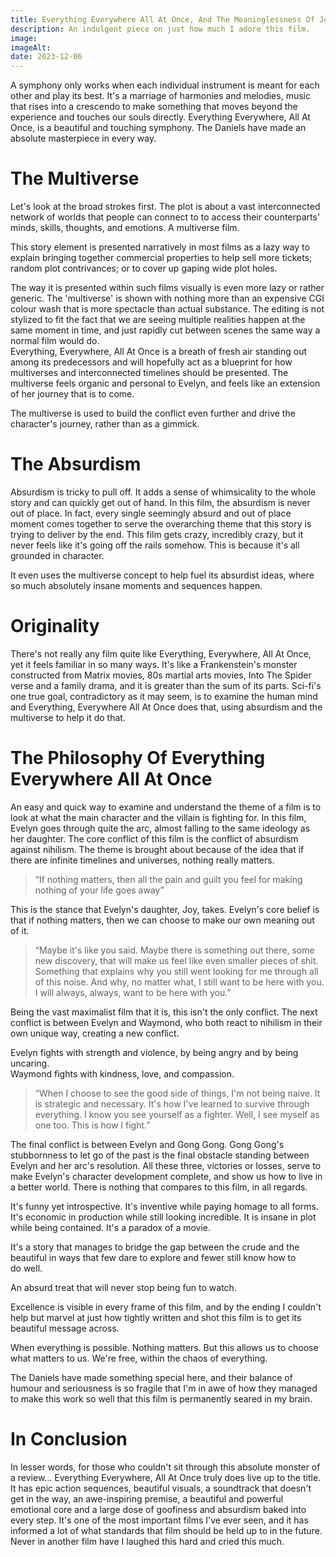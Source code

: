 ```yaml
---
title: Everything Everywhere All At Once, And The Meaninglessness Of Joy.
description: An indulgent piece on just how much I adore this film.
image:
imageAlt:
date: 2023-12-06
---
```


A symphony only works when each individual instrument is meant for each other and play its best. It's a marriage of harmonies and melodies, music that rises into a crescendo to make something that moves beyond the experience and touches our souls directly. Everything Everywhere, All At Once, is a beautiful and touching symphony. The Daniels have made an absolute masterpiece in every way.

# The Multiverse

Let's look at the broad strokes first. The plot is about a vast interconnected network of worlds that people can connect to to access their counterparts' minds, skills, thoughts, and emotions. A multiverse film.

This story element is presented narratively in most films as a lazy way to explain bringing together commercial properties to help sell more tickets; random plot contrivances; or to cover up gaping wide plot holes.

The way it is presented within such films visually is even more lazy or rather generic. The 'multiverse' is shown with nothing more than an expensive CGI colour wash that is more spectacle than actual substance. The editing is not stylized to fit the fact that we are seeing multiple realities happen at the same moment in time, and just rapidly cut between scenes the same way a normal film would do.  
Everything, Everywhere, All At Once is a breath of fresh air standing out among its predecessors and will hopefully act as a blueprint for how multiverses and interconnected timelines should be presented. The multiverse feels organic and personal to Evelyn, and feels like an extension of her journey that is to come.

The multiverse is used to build the conflict even further and drive the character's journey, rather than as a gimmick.

# The Absurdism

Absurdism is tricky to pull off. It adds a sense of whimsicality to the whole story and can quickly get out of hand. In this film, the absurdism is never out of place. In fact, every single seemingly absurd and out of place moment comes together to serve the overarching theme that this story is trying to deliver by the end. This film gets crazy, incredibly crazy, but it never feels like it's going off the rails somehow. This is because it's all grounded in character.

It even uses the multiverse concept to help fuel its absurdist ideas, where so much absolutely insane moments and sequences happen.

# Originality

There's not really any film quite like Everything, Everywhere, All At Once, yet it feels familiar in so many ways. It's like a Frankenstein's monster constructed from Matrix movies, 80s martial arts movies, Into The Spider verse and a family drama, and it is greater than the sum of its parts. Sci-fi's one true goal, contradictory as it may seem, is to examine the human mind and Everything, Everywhere All At Once does that, using absurdism and the multiverse to help it do that.

# The Philosophy Of Everything Everywhere All At Once

An easy and quick way to examine and understand the theme of a film is to look at what the main character and the villain is fighting for. In this film, Evelyn goes through quite the arc, almost falling to the same ideology as her daughter. The core conflict of this film is the conflict of absurdism against nihilism. The theme is brought about because of the idea that if there are infinite timelines and universes, nothing really matters.

> “If nothing matters, then all the pain and guilt you feel for making nothing of your life goes away”

This is the stance that Evelyn's daughter, Joy, takes. Evelyn's core belief is that if nothing matters, then we can choose to make our own meaning out of it.

> “Maybe it's like you said. Maybe there is something out there, some new discovery, that will make us feel like even smaller pieces of shit. Something that explains why you still went looking for me through all of this noise. And why, no matter what, I still want to be here with you. I will always, always, want to be here with you.”

Being the vast maximalist film that it is, this isn't the only conflict. The next conflict is between Evelyn and Waymond, who both react to nihilism in their own unique way, creating a new conflict.

Evelyn fights with strength and violence, by being angry and by being uncaring.  
Waymond fights with kindness, love, and compassion.

> “When I choose to see the good side of things, I'm not being naive. It is strategic and necessary. It's how I've learned to survive through everything. I know you see yourself as a fighter. Well, I see myself as one too. This is how I fight.”

The final conflict is between Evelyn and Gong Gong. Gong Gong's stubbornness to let go of the past is the final obstacle standing between Evelyn and her arc's resolution. All these three, victories or losses, serve to make Evelyn's character development complete, and show us how to live in a better world.
There is nothing that compares to this film, in all regards.

It's funny yet introspective. It's inventive while paying homage to all forms. It's economic in production while still looking incredible. It is insane in plot while being contained. It's a paradox of a movie.

It's a story that manages to bridge the gap between the crude and the beautiful in ways that few dare to explore and fewer still know how to do well.

An absurd treat that will never stop being fun to watch.

Excellence is visible in every frame of this film, and by the ending I couldn't help but marvel at just how tightly written and shot this film is to get its beautiful message across.

When everything is possible. Nothing matters. But this allows us to choose what matters to us. We're free, within the chaos of everything.

The Daniels have made something special here, and their balance of humour and seriousness is so fragile that I'm in awe of how they managed to make this work so well that this film is permanently seared in my brain.

# In Conclusion

In lesser words, for those who couldn't sit through this absolute monster of a review… Everything Everywhere, All At Once truly does live up to the title. It has epic action sequences, beautiful visuals, a soundtrack that doesn't get in the way, an awe-inspiring premise, a beautiful and powerful emotional core and a large dose of goofiness and absurdism baked into every step. It's one of the most important films I've ever seen, and it has informed a lot of what standards that film should be held up to in the future. Never in another film have I laughed this hard and cried this much.
